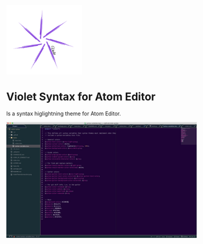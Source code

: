 <img src="logo.png" width="200"/>

# Violet Syntax for Atom Editor

Is a syntax higlightning theme for Atom Editor.

![Violet Screenshot](https://raw.githubusercontent.com/IgorDoroshenko/atom-violet-ui/master/VioletUIScreenshot.jpg)
